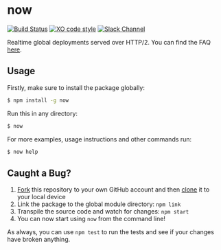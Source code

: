 # now

[![Build Status](https://travis-ci.org/zeit/now-cli.svg?branch=master)](https://travis-ci.org/zeit/now-cli)
[![XO code style](https://img.shields.io/badge/code_style-XO-5ed9c7.svg)](https://github.com/sindresorhus/xo)
[![Slack Channel](https://zeit-slackin.now.sh/badge.svg)](https://zeit.chat)

Realtime global deployments served over HTTP/2. You can find the FAQ [here](https://github.com/zeit/now-cli/wiki/FAQ).

## Usage

Firstly, make sure to install the package globally:

```bash
$ npm install -g now
```

Run this in any directory:

```bash
$ now
```

For more examples, usage instructions and other commands run:

```bash
$ now help
```

## Caught a Bug?

1. [Fork](https://help.github.com/articles/fork-a-repo/) this repository to your own GitHub account and then [clone](https://help.github.com/articles/cloning-a-repository/) it to your local device
2. Link the package to the global module directory: `npm link`
3. Transpile the source code and watch for changes: `npm start`
4. You can now start using `now` from the command line!

As always, you can use `npm test` to run the tests and see if your changes have broken anything.
